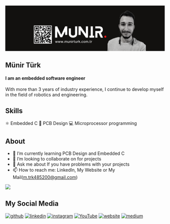 ![I am an embedded software engineer](https://github.com/munirturk/munirturk/blob/main/wallpaper1.png?raw=true )

## Münir Türk
#### I am an embedded software engineer

With more than 3 years of industry experience, I continue to develop myself in the field of robotics and engineering.

## Skills

⚛ Embedded C 
📱 PCB Design
💻 Microprocessor programming

## About

- 🌱 I’m currently learning PCB Design and Embedded C 
- 👯 I’m looking to collaborate on for projects 
- 💬 Ask me about If you have problems with your projects 
- 📫 How to reach me: LinkedIn, My Website or My Mail(m.trk485200@gmail.com)

<img src="https://github.com/munirturk/munirturk/blob/main/Munir_Turk__Myoware_Test.gif?raw=true" />

## My Social Media

[<img src='https://cdn.jsdelivr.net/npm/simple-icons@3.0.1/icons/github.svg' alt='github' height='40'>](https://github.com/https://github.com/munirturk)  [<img src='https://cdn.jsdelivr.net/npm/simple-icons@3.0.1/icons/linkedin.svg' alt='linkedin' height='40'>](https://www.linkedin.com/in/https://www.linkedin.com/in/munirturk//)  [<img src='https://cdn.jsdelivr.net/npm/simple-icons@3.0.1/icons/instagram.svg' alt='instagram' height='40'>](https://www.instagram.com/https://www.instagram.com/munirturkofficial//)  [<img src='https://cdn.jsdelivr.net/npm/simple-icons@3.0.1/icons/youtube.svg' alt='YouTube' height='40'>](https://www.youtube.com/channel/https://www.youtube.com/channel/UC2WwZIW3ZBZ9uuFGgxfEO-Q)  [<img src='https://cdn.jsdelivr.net/npm/simple-icons@3.0.1/icons/icloud.svg' alt='website' height='40'>](https://www.munirturk.com.tr/)  [<img src='https://cdn.jsdelivr.net/npm/simple-icons@3.0.1/icons/medium.svg' alt='medium' height='40'>](https://munirturk.medium.com/)  

